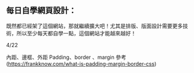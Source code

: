 ## 每日自學網頁設計：

既然都已經架了這個網站，那就繼續擴大吧！尤其是排版、版面設計需要更多技術，所以至少每天都自學一點，這個網站才能越來越好！

4/22

內距、邊框、外距
Padding、border 、margin 
參考 (https://frankknow.com/what-is-padding-margin-border-css)
